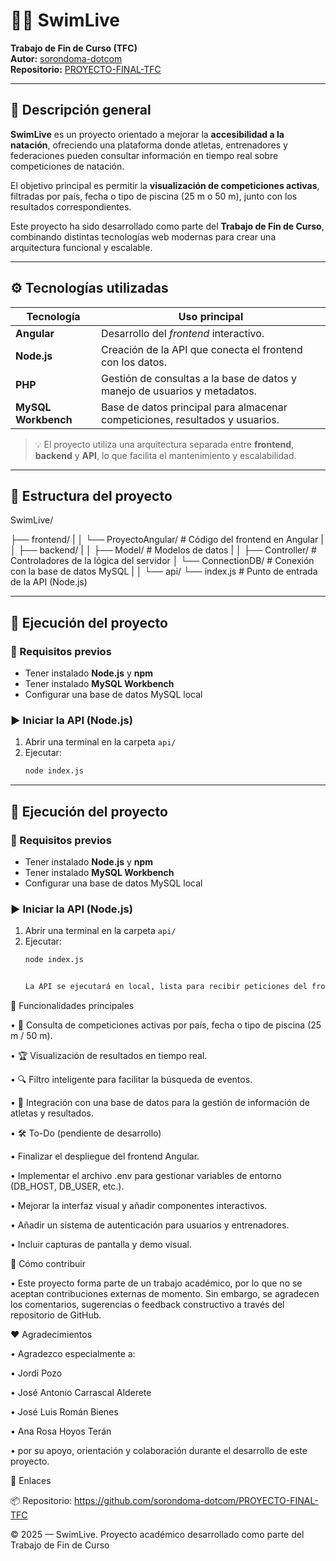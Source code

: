 # 🏊‍♂️ SwimLive

**Trabajo de Fin de Curso (TFC)**  
**Autor:** [sorondoma-dotcom](https://github.com/sorondoma-dotcom)  
**Repositorio:** [PROYECTO-FINAL-TFC](https://github.com/sorondoma-dotcom/PROYECTO-FINAL-TFC.git)

---

## 📘 Descripción general

**SwimLive** es un proyecto orientado a mejorar la **accesibilidad a la natación**, ofreciendo una plataforma donde atletas, entrenadores y federaciones pueden consultar información en tiempo real sobre competiciones de natación.  

El objetivo principal es permitir la **visualización de competiciones activas**, filtradas por país, fecha o tipo de piscina (25 m o 50 m), junto con los resultados correspondientes.

Este proyecto ha sido desarrollado como parte del **Trabajo de Fin de Curso**, combinando distintas tecnologías web modernas para crear una arquitectura funcional y escalable.

---

## ⚙️ Tecnologías utilizadas

| Tecnología | Uso principal |
|-------------|----------------|
| **Angular** | Desarrollo del *frontend* interactivo. |
| **Node.js** | Creación de la API que conecta el frontend con los datos. |
| **PHP** | Gestión de consultas a la base de datos y manejo de usuarios y metadatos. |
| **MySQL Workbench** | Base de datos principal para almacenar competiciones, resultados y usuarios. |

> 💡 El proyecto utiliza una arquitectura separada entre **frontend**, **backend** y **API**, lo que facilita el mantenimiento y escalabilidad.

---

## 📂 Estructura del proyecto

SwimLive/

├── frontend/
|
│ └── ProyectoAngular/ # Código del frontend en Angular
|
│
├── backend/
|
│ ├── Model/ # Modelos de datos
|
│ ├── Controller/ # Controladores de la lógica del servidor
│ └── ConnectionDB/ # Conexión con la base de datos MySQL
|
│
└── api/
└── index.js # Punto de entrada de la API (Node.js)


---

## 🚀 Ejecución del proyecto

### 🔧 Requisitos previos
- Tener instalado **Node.js** y **npm**
- Tener instalado **MySQL Workbench**
- Configurar una base de datos MySQL local

### ▶️ Iniciar la API (Node.js)
1. Abrir una terminal en la carpeta `api/`
2. Ejecutar:
   ```bash
   node index.js


---

## 🚀 Ejecución del proyecto

### 🔧 Requisitos previos
- Tener instalado **Node.js** y **npm**
- Tener instalado **MySQL Workbench**
- Configurar una base de datos MySQL local

### ▶️ Iniciar la API (Node.js)
1. Abrir una terminal en la carpeta `api/`
2. Ejecutar:
   ```bash
   node index.js


   La API se ejecutará en local, lista para recibir peticiones del frontend.

🧩 Funcionalidades principales

   • 📅 Consulta de competiciones activas por país, fecha o tipo de piscina (25 m / 50 m).

  • 🏆 Visualización de resultados en tiempo real.

  • 🔍 Filtro inteligente para facilitar la búsqueda de eventos.

  • 🧾 Integración con una base de datos para la gestión de información de atletas y resultados.

  • 🛠️ To-Do (pendiente de desarrollo)

  •  Finalizar el despliegue del frontend Angular.

  •  Implementar el archivo .env para gestionar variables de entorno (DB_HOST, DB_USER, etc.).

  • Mejorar la interfaz visual y añadir componentes interactivos.

  • Añadir un sistema de autenticación para usuarios y entrenadores.

  • Incluir capturas de pantalla y demo visual.

🤝 Cómo contribuir

  • Este proyecto forma parte de un trabajo académico, por lo que no se aceptan contribuciones externas de momento.
   Sin embargo, se agradecen los comentarios, sugerencias o feedback constructivo a través del repositorio de GitHub.

❤️ Agradecimientos

 • Agradezco especialmente a:

 • Jordi Pozo

 • José Antonio Carrascal Alderete

 • José Luis Román Bienes

 • Ana Rosa Hoyos Terán

 • por su apoyo, orientación y colaboración durante el desarrollo de este proyecto.

🔗 Enlaces

📦 Repositorio: https://github.com/sorondoma-dotcom/PROYECTO-FINAL-TFC

© 2025 — SwimLive. Proyecto académico desarrollado como parte del Trabajo de Fin de Curso
